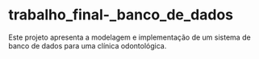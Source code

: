 # trabalho_final-_banco_de_dados
Este projeto apresenta a modelagem e implementação de um sistema de banco de dados para uma clínica odontológica.
